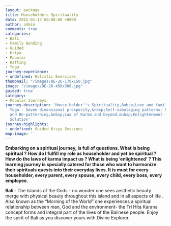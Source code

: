 ```yaml
---
layout: package
title: Householders Spirituality
date: 2015-01-17 00:00:00 +0000
author: admin
comments: true
categories:
- Bali
- Family Bonding
- Guided
- Kriya
- Popular
- Rafting
- Yoga
journey-experience:
- undefined: Holistic Exercises
thumbnail: "/images/DE-26-170x150.jpg"
image: "/images/DE-26-450x300.jpg"
guided: true
category:
- Popular Journeys
journey-description: 'House-holder''s Spirituality,&nbsp;Love and family bonding,&nbsp;Prosperity
  Yoga - Seven dimensional prosperity,&nbsp;Self-sabotaging patterns: Recognition
  and Re-patterning,&nbsp;Law of Karma and beyond,&nbsp;Enlightenment – The Ultimate
  Solution'
journey-highlights:
- undefined: Guided Kriya Sessions
map-image: ''
---
```

<p><strong>Embarking on a spiritual journey, is full of questions. What is being spiritual ? How do I fulfill my role as householder and yet be spiritual ? How do the laws of karma impact us ? What is being ‘enlightened’ ? This learning journey is specially catered for those who want to harmonize their spirituals quests into their everyday lives. It is must for every householder, every parent, every spouse, every child, every boss, every employee.</strong></p>
<p><strong>Bali - </strong>The Islands of the Gods - no wonder one sees aesthetic beauty merge with physical beauty throughout this island and in all aspects of life .  Also known as the “Morning of the World” one experiences a spiritual relationship between man, God and the environment- the Tri Hita Karana concept forms and integral part of the lives of the Balinese people. Enjoy the spirit of Bali as you discover yours with Divine Explorer.</p>
